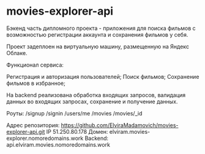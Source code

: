 # movies-explorer-api
Бэкенд часть дипломного проекта - приложения для поиска фильмов с возможностью регистрации аккаунта и сохранения фильмов у себя.

Проект задеплоен на виртуальную машину, размещенную на Яндекс Облаке.

Функционал сервиса:

Регистрация и авторизация пользователей;
Поиск фильмов;
Сохранение фильмов в избранное;

На backend реализована обработка входящих запросов, валидация данных во входящих запросах, сохранение и получение данных.

Роуты:
/signup
/signin
/users/me
/movies
/movies/_id

Адрес репозитория: https://github.com/ElviraMadamovich/movies-explorer-api.git
IP 51.250.80.178
Домен: elviram.movies-explorer.nomoredomains.work
Backend: api.elviram.movies.nomoredomains.work
